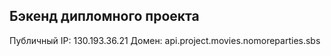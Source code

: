 ## Бэкенд дипломного проекта ##
Публичный IP: 130.193.36.21
Домен: api.project.movies.nomoreparties.sbs

